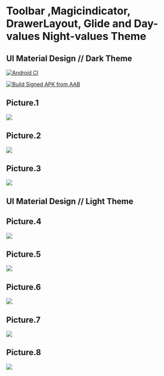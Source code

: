 # Toolbar ,Magicindicator, DrawerLayout, Glide and Day- values Night-values Theme

## UI Material Design // Dark Theme

[![Android CI](https://github.com/debacodex/Debashis-Codex/actions/workflows/android.yml/badge.svg)](https://github.com/debacodex/Debashis-Codex/actions/workflows/android.yml)   

[![Build Signed APK from AAB](https://github.com/debacodex/Debashis-Codex/actions/workflows/ReleaseApk.yml/badge.svg)](https://github.com/debacodex/Debashis-Codex/actions/workflows/ReleaseApk.yml)

## Picture.1
<img src="sample screenshot/Screenshot_20250531-211350.Debashis Codex.png"/>

## Picture.2

<img src="sample screenshot/Screenshot_20250531-211400.Debashis Codex.png"/>

## Picture.3

<img src="sample screenshot/Screenshot_20250531-211411.Debashis Codex.png"/>

## UI Material Design // Light Theme

## Picture.4

<img src="sample screenshot/Screenshot_20250531-211427.Debashis Codex.png"/>

## Picture.5

<img src="sample screenshot/Screenshot_20250531-211431.Debashis Codex.png"/>

## Picture.6

<img src="sample screenshot/Screenshot_20250531-211435.Debashis Codex.png"/>

## Picture.7

<img src="sample screenshot/Screenshot_20250531-211442.Debashis Codex.png"/>

## Picture.8

<img src="sample screenshot/Screenshot_20250531-211450.Debashis Codex.png"/>


